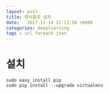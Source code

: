 ```yaml
---
layout: post
title: 텐서플로 설치
date:   2017-11-14 22:13:58 +0900
categories: deeplearning
tags : url foreach json 
---
```


# 설치
```
sudo easy_install pip
sudo pip install --upgrade virtualenv
```
